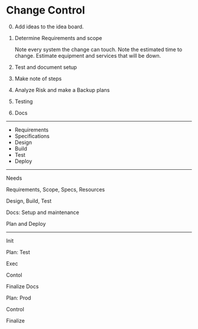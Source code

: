 
# Change Control

0. Add ideas to the idea board.

1. Determine Requirements and scope

    Note every system the change can touch.
    Note the estimated time to change.
    Estimate equipment and services that will be down.

2. Test and document setup

3. Make note of steps

4. Analyze Risk and make a Backup plans

5. Testing

6. Docs

---

- Requirements
- Specifications
- Design
- Build
- Test
- Deploy


---
Needs

Requirements, Scope, Specs, Resources


Design, Build, Test

Docs: Setup and maintenance

Plan and Deploy


---

Init 

Plan: Test

Exec

Contol

Finalize
    Docs

Plan: Prod

Control

Finalize 